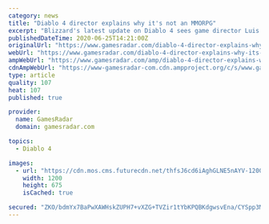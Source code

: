 ```yaml
---
category: news
title: "Diablo 4 director explains why it's not an MMORPG"
excerpt: "Blizzard's latest update on Diablo 4 sees game director Luis Barriga break down some new screenshots, real-time cutscenes, open-world elements, and how the studio is handling multiplayer. On that last ..."
publishedDateTime: 2020-06-25T14:21:00Z
originalUrl: "https://www.gamesradar.com/diablo-4-director-explains-why-its-not-an-mmorpg/"
webUrl: "https://www.gamesradar.com/diablo-4-director-explains-why-its-not-an-mmorpg/"
ampWebUrl: "https://www.gamesradar.com/amp/diablo-4-director-explains-why-its-not-an-mmorpg/"
cdnAmpWebUrl: "https://www-gamesradar-com.cdn.ampproject.org/c/s/www.gamesradar.com/amp/diablo-4-director-explains-why-its-not-an-mmorpg/"
type: article
quality: 107
heat: 107
published: true

provider:
  name: GamesRadar
  domain: gamesradar.com

topics:
  - Diablo 4

images:
  - url: "https://cdn.mos.cms.futurecdn.net/thfsJ6cd6iAghGLNE5nAYV-1200-80.jpg"
    width: 1200
    height: 675
    isCached: true

secured: "ZKO/bdmYx7BaPwXAWHskZUPH7+vXZG+TVZir1tYbKPQBKdgwsvEna/CYSpp3Mj7urledfJrOjalKuWDC9UDJqqu/5cgSjMHKHbk7Lfw5X6HA5TEt5DvowELpPz4Bk6rLs26HLHYrsDtQqbUrPaOABmJEf+xmEJblEHtsPVCr95fUWqxf8hytk0hmIJybS1xErvbAIjSm0A03bhzECq5voXgInRq03zXP1FwX+zfp4g2/fBk++dLLorWhP1o5q3ORPz+++HkaZw7ap/bFuY7BTXOIdX693tRY5czTaMYfVmNgHCjtE8BAK9j7fbs4AJVBSepvLoM3KRbm1naBTOa1LZHFyIb53DypHGQ1AqHCoss=;Edu5m5LgR+HZeEd3GwkxsA=="
---
```


